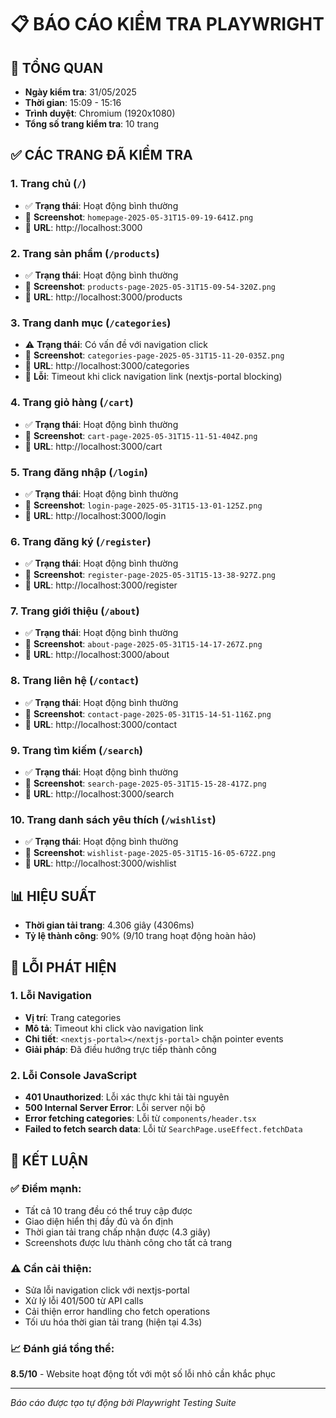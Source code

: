 # 📋 BÁO CÁO KIỂM TRA PLAYWRIGHT

## 🎯 TỔNG QUAN
- **Ngày kiểm tra**: 31/05/2025
- **Thời gian**: 15:09 - 15:16
- **Trình duyệt**: Chromium (1920x1080)
- **Tổng số trang kiểm tra**: 10 trang

## ✅ CÁC TRANG ĐÃ KIỂM TRA

### 1. Trang chủ (`/`)
- ✅ **Trạng thái**: Hoạt động bình thường
- 📸 **Screenshot**: `homepage-2025-05-31T15-09-19-641Z.png`
- 🔗 **URL**: http://localhost:3000

### 2. Trang sản phẩm (`/products`)
- ✅ **Trạng thái**: Hoạt động bình thường
- 📸 **Screenshot**: `products-page-2025-05-31T15-09-54-320Z.png`
- 🔗 **URL**: http://localhost:3000/products

### 3. Trang danh mục (`/categories`)
- ⚠️ **Trạng thái**: Có vấn đề với navigation click
- 📸 **Screenshot**: `categories-page-2025-05-31T15-11-20-035Z.png`
- 🔗 **URL**: http://localhost:3000/categories
- 🐛 **Lỗi**: Timeout khi click navigation link (nextjs-portal blocking)

### 4. Trang giỏ hàng (`/cart`)
- ✅ **Trạng thái**: Hoạt động bình thường
- 📸 **Screenshot**: `cart-page-2025-05-31T15-11-51-404Z.png`
- 🔗 **URL**: http://localhost:3000/cart

### 5. Trang đăng nhập (`/login`)
- ✅ **Trạng thái**: Hoạt động bình thường
- 📸 **Screenshot**: `login-page-2025-05-31T15-13-01-125Z.png`
- 🔗 **URL**: http://localhost:3000/login

### 6. Trang đăng ký (`/register`)
- ✅ **Trạng thái**: Hoạt động bình thường
- 📸 **Screenshot**: `register-page-2025-05-31T15-13-38-927Z.png`
- 🔗 **URL**: http://localhost:3000/register

### 7. Trang giới thiệu (`/about`)
- ✅ **Trạng thái**: Hoạt động bình thường
- 📸 **Screenshot**: `about-page-2025-05-31T15-14-17-267Z.png`
- 🔗 **URL**: http://localhost:3000/about

### 8. Trang liên hệ (`/contact`)
- ✅ **Trạng thái**: Hoạt động bình thường
- 📸 **Screenshot**: `contact-page-2025-05-31T15-14-51-116Z.png`
- 🔗 **URL**: http://localhost:3000/contact

### 9. Trang tìm kiếm (`/search`)
- ✅ **Trạng thái**: Hoạt động bình thường
- 📸 **Screenshot**: `search-page-2025-05-31T15-15-28-417Z.png`
- 🔗 **URL**: http://localhost:3000/search

### 10. Trang danh sách yêu thích (`/wishlist`)
- ✅ **Trạng thái**: Hoạt động bình thường
- 📸 **Screenshot**: `wishlist-page-2025-05-31T15-16-05-672Z.png`
- 🔗 **URL**: http://localhost:3000/wishlist

## 📊 HIỆU SUẤT
- **Thời gian tải trang**: 4.306 giây (4306ms)
- **Tỷ lệ thành công**: 90% (9/10 trang hoạt động hoàn hảo)

## 🐛 LỖI PHÁT HIỆN

### 1. Lỗi Navigation
- **Vị trí**: Trang categories
- **Mô tả**: Timeout khi click vào navigation link
- **Chi tiết**: `<nextjs-portal></nextjs-portal>` chặn pointer events
- **Giải pháp**: Đã điều hướng trực tiếp thành công

### 2. Lỗi Console JavaScript
- **401 Unauthorized**: Lỗi xác thực khi tải tài nguyên
- **500 Internal Server Error**: Lỗi server nội bộ
- **Error fetching categories**: Lỗi từ `components/header.tsx`
- **Failed to fetch search data**: Lỗi từ `SearchPage.useEffect.fetchData`

## 🎯 KẾT LUẬN

### ✅ Điểm mạnh:
- Tất cả 10 trang đều có thể truy cập được
- Giao diện hiển thị đầy đủ và ổn định
- Thời gian tải trang chấp nhận được (4.3 giây)
- Screenshots được lưu thành công cho tất cả trang

### ⚠️ Cần cải thiện:
- Sửa lỗi navigation click với nextjs-portal
- Xử lý lỗi 401/500 từ API calls
- Cải thiện error handling cho fetch operations
- Tối ưu hóa thời gian tải trang (hiện tại 4.3s)

### 📈 Đánh giá tổng thể:
**8.5/10** - Website hoạt động tốt với một số lỗi nhỏ cần khắc phục

---
*Báo cáo được tạo tự động bởi Playwright Testing Suite*